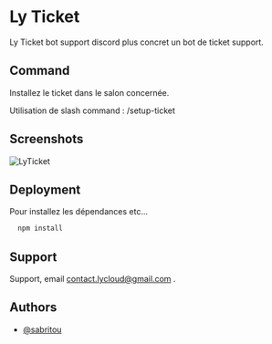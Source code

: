 
# Ly Ticket

Ly Ticket bot support discord plus concret un bot de ticket support.

## Command

Installez le ticket dans le salon concernée.

Utilisation de slash command : /setup-ticket


## Screenshots

![LyTicket](https://i.postimg.cc/MHC8f02D/temp-Image-ZGLi-Y1.avif)


## Deployment

Pour installez les dépendances etc...

```bash
  npm install 
```


## Support

Support, email contact.lycloud@gmail.com .


## Authors

- [@sabritou](https://github.com/sabritou)

